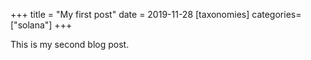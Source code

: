 +++
title = "My first post"
date = 2019-11-28
[taxonomies]
categories=["solana"]
+++

This is my second blog post.
